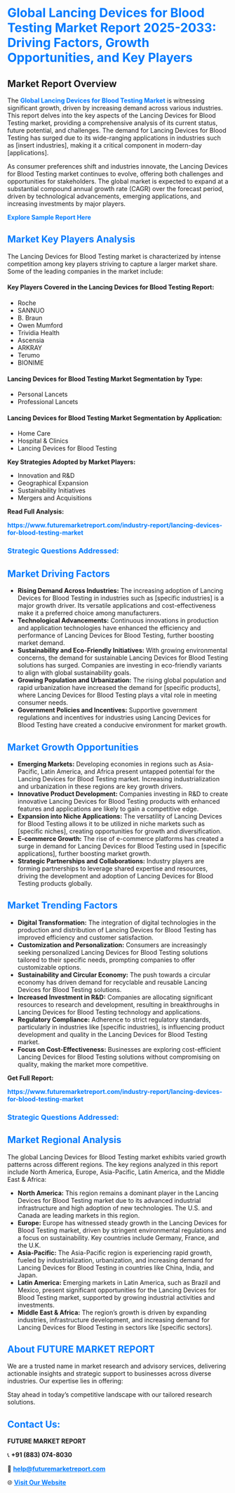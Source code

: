 <h1 style="color: #007BFF;">Global Lancing Devices for Blood Testing Market Report 2025-2033: Driving Factors, Growth Opportunities, and Key Players</h1>

<section id="overview">
<h2>Market Report Overview</h2>
<p>The <a href="https://www.futuremarketreport.com/industry-report/lancing-devices-for-blood-testing-market" style="color: #007BFF; text-decoration: none;"><strong>Global Lancing Devices for Blood Testing Market</strong></a> is witnessing significant growth, driven by increasing demand across various industries. This report delves into the key aspects of the Lancing Devices for Blood Testing market, providing a comprehensive analysis of its current status, future potential, and challenges. The demand for Lancing Devices for Blood Testing has surged due to its wide-ranging applications in industries such as [insert industries], making it a critical component in modern-day [applications].</p>
<p>As consumer preferences shift and industries innovate, the Lancing Devices for Blood Testing market continues to evolve, offering both challenges and opportunities for stakeholders. The global market is expected to expand at a substantial compound annual growth rate (CAGR) over the forecast period, driven by technological advancements, emerging applications, and increasing investments by major players.</p>
</section>

<section id="overview">
<p><a href="https://www.futuremarketreport.com/request-sample/reportId=123018" style="color: #007BFF; text-decoration: none;"><strong>Explore Sample Report Here</strong></a></p>
</section>

<section id="key-players">
<h2 style="color: #007BFF;">Market Key Players Analysis</h2>
<p>The Lancing Devices for Blood Testing market is characterized by intense competition among key players striving to capture a larger market share. Some of the leading companies in the market include:</p>
<h4>Key Players Covered in the Lancing Devices for Blood Testing Report:</h4>
<ul><li>Roche</li><li>SANNUO</li><li>B. Braun</li><li>Owen Mumford</li><li>Trividia Health</li><li>Ascensia</li><li>ARKRAY</li><li>Terumo</li><li>BIONIME</li></ul>
<h4>Lancing Devices for Blood Testing Market Segmentation by Type:</h4>
<ul><li>Personal Lancets</li><li>Professional Lancets</li></ul>

<h4>Lancing Devices for Blood Testing Market Segmentation by Application:</h4>
<ul><li>Home Care</li><li>Hospital &amp; Clinics</li><li>Lancing Devices for Blood Testing</li></ul>
<p><strong>Key Strategies Adopted by Market Players:</strong></p>
<ul>
<li>Innovation and R&D</li>
<li>Geographical Expansion</li>
<li>Sustainability Initiatives</li>
<li>Mergers and Acquisitions</li>
</ul>
</section>

<section>
<p><strong>Read Full Analysis: </strong></p><a href="https://www.futuremarketreport.com/industry-report/lancing-devices-for-blood-testing-market" style="color: #007BFF; text-decoration: none;"><strong>https://www.futuremarketreport.com/industry-report/lancing-devices-for-blood-testing-market</strong></a>
<h3 style="color: #007BFF;">Strategic Questions Addressed:</h3>
</section>

<section id="driving-factors">
<h2 style="color: #007BFF;">Market Driving Factors</h2>
<ul>
<li><strong>Rising Demand Across Industries:</strong> The increasing adoption of Lancing Devices for Blood Testing in industries such as [specific industries] is a major growth driver. Its versatile applications and cost-effectiveness make it a preferred choice among manufacturers.</li>
<li><strong>Technological Advancements:</strong> Continuous innovations in production and application technologies have enhanced the efficiency and performance of Lancing Devices for Blood Testing, further boosting market demand.</li>
<li><strong>Sustainability and Eco-Friendly Initiatives:</strong> With growing environmental concerns, the demand for sustainable Lancing Devices for Blood Testing solutions has surged. Companies are investing in eco-friendly variants to align with global sustainability goals.</li>
<li><strong>Growing Population and Urbanization:</strong> The rising global population and rapid urbanization have increased the demand for [specific products], where Lancing Devices for Blood Testing plays a vital role in meeting consumer needs.</li>
<li><strong>Government Policies and Incentives:</strong> Supportive government regulations and incentives for industries using Lancing Devices for Blood Testing have created a conducive environment for market growth.</li>
</ul>
</section>

<section id="growth-opportunities">
<h2 style="color: #007BFF;">Market Growth Opportunities</h2>
<ul>
<li><strong>Emerging Markets:</strong> Developing economies in regions such as Asia-Pacific, Latin America, and Africa present untapped potential for the Lancing Devices for Blood Testing market. Increasing industrialization and urbanization in these regions are key growth drivers.</li>
<li><strong>Innovative Product Development:</strong> Companies investing in R&D to create innovative Lancing Devices for Blood Testing products with enhanced features and applications are likely to gain a competitive edge.</li>
<li><strong>Expansion into Niche Applications:</strong> The versatility of Lancing Devices for Blood Testing allows it to be utilized in niche markets such as [specific niches], creating opportunities for growth and diversification.</li>
<li><strong>E-commerce Growth:</strong> The rise of e-commerce platforms has created a surge in demand for Lancing Devices for Blood Testing used in [specific applications], further boosting market growth.</li>
<li><strong>Strategic Partnerships and Collaborations:</strong> Industry players are forming partnerships to leverage shared expertise and resources, driving the development and adoption of Lancing Devices for Blood Testing products globally.</li>
</ul>
</section>

<section id="trending-factors">
<h2 style="color: #007BFF;">Market Trending Factors</h2>
<ul>
<li><strong>Digital Transformation:</strong> The integration of digital technologies in the production and distribution of Lancing Devices for Blood Testing has improved efficiency and customer satisfaction.</li>
<li><strong>Customization and Personalization:</strong> Consumers are increasingly seeking personalized Lancing Devices for Blood Testing solutions tailored to their specific needs, prompting companies to offer customizable options.</li>
<li><strong>Sustainability and Circular Economy:</strong> The push towards a circular economy has driven demand for recyclable and reusable Lancing Devices for Blood Testing solutions.</li>
<li><strong>Increased Investment in R&D:</strong> Companies are allocating significant resources to research and development, resulting in breakthroughs in Lancing Devices for Blood Testing technology and applications.</li>
<li><strong>Regulatory Compliance:</strong> Adherence to strict regulatory standards, particularly in industries like [specific industries], is influencing product development and quality in the Lancing Devices for Blood Testing market.</li>
<li><strong>Focus on Cost-Effectiveness:</strong> Businesses are exploring cost-efficient Lancing Devices for Blood Testing solutions without compromising on quality, making the market more competitive.</li>
</ul>
</section>

<section>
<p><strong>Get Full Report: </strong></p><a href="https://www.futuremarketreport.com/industry-report/lancing-devices-for-blood-testing-market" style="color: #007BFF; text-decoration: none;"><strong>https://www.futuremarketreport.com/industry-report/lancing-devices-for-blood-testing-market</strong></a>
<h3 style="color: #007BFF;">Strategic Questions Addressed:</h3>
</section>


<section id="regional-analysis">
<h2 style="color: #007BFF;">Market Regional Analysis</h2>
<p>The global Lancing Devices for Blood Testing market exhibits varied growth patterns across different regions. The key regions analyzed in this report include North America, Europe, Asia-Pacific, Latin America, and the Middle East & Africa:</p>
<ul>
<li><strong>North America:</strong> This region remains a dominant player in the Lancing Devices for Blood Testing market due to its advanced industrial infrastructure and high adoption of new technologies. The U.S. and Canada are leading markets in this region.</li>
<li><strong>Europe:</strong> Europe has witnessed steady growth in the Lancing Devices for Blood Testing market, driven by stringent environmental regulations and a focus on sustainability. Key countries include Germany, France, and the U.K.</li>
<li><strong>Asia-Pacific:</strong> The Asia-Pacific region is experiencing rapid growth, fueled by industrialization, urbanization, and increasing demand for Lancing Devices for Blood Testing in countries like China, India, and Japan.</li>
<li><strong>Latin America:</strong> Emerging markets in Latin America, such as Brazil and Mexico, present significant opportunities for the Lancing Devices for Blood Testing market, supported by growing industrial activities and investments.</li>
<li><strong>Middle East & Africa:</strong> The region’s growth is driven by expanding industries, infrastructure development, and increasing demand for Lancing Devices for Blood Testing in sectors like [specific sectors].</li>
</ul>
</section>

<footer>
<h2 style="color: #007BFF;">About FUTURE MARKET REPORT</h2>
<p>We are a trusted name in market research and advisory services, delivering actionable insights and strategic support to businesses across diverse industries. Our expertise lies in offering:</p>

<p>Stay ahead in today’s competitive landscape with our tailored research solutions.</p>

<h2 style="color: #007BFF;">Contact Us:</h2>
<p><strong>FUTURE MARKET REPORT</strong></p>
<p>📞 <strong>+91 (883) 074-8030</strong></p>
<p>📧 <strong><a href="mailto:help@futuremarketreport.com" style="color: #007BFF;">help@futuremarketreport.com</a></strong></p>
<p>🌐 <strong><a href="https://www.futuremarketreport.com/" style="color: #007BFF;">Visit Our Website</a></strong></p>
</footer>